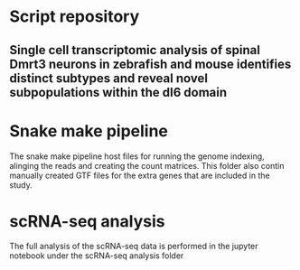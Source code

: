 # Script repository
## Single cell transcriptomic analysis of spinal Dmrt3 neurons in zebrafish and mouse identifies distinct subtypes and reveal novel subpopulations within the dI6 domain

# Snake make pipeline
The snake make pipeline host files for running the genome indexing, alinging the reads and creating the count matrices. This folder also contin manually created GTF files for the extra genes that are included in the study.

# scRNA-seq analysis
The full analysis of the scRNA-seq data is performed in the jupyter notebook under the scRNA-seq analysis folder
